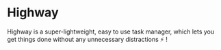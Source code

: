 # Highway
Highway is a super-lightweight, easy to use task manager, which lets you get things done without any unnecessary distractions :zap: !
